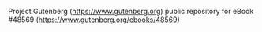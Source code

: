 Project Gutenberg (https://www.gutenberg.org) public repository for eBook #48569 (https://www.gutenberg.org/ebooks/48569)
